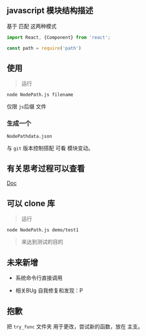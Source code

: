  ## javascript 模块结构描述

基于 匹配 这两种模式
``` js
import React, {Component} from 'react';

const path = require('path')
```

## 使用

>运行

```
node NodePath.js filename
```
仅限 ``js``后缀 文件

### 生成一个

```
NodePathdata.json
```

与 ``git`` 版本控制搭配 可看 模块变动。

## 有关思考过程可以查看 
[Doc](https://github.com/chinanf-boy/NodePath/tree/master/Doc)

## 可以 clone 库

> 运行

```
node NodePath.js demo/test1
```

> 来达到测试的目的


## 未来新增

- 系统命令行直接调用

- 相关BUg 自我修复和发现：P


## 抱歉
把 ``try_func`` 文件夹 
用于更改，尝试新的函数，放在 主支。